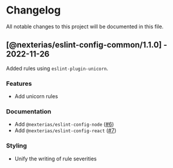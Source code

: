# Changelog

All notable changes to this project will be documented in this file.

## [@nexterias/eslint-config-common/1.1.0] - 2022-11-26

Added rules using `eslint-plugin-unicorn`.

### Features

- Add unicorn rules

### Documentation

- Add `@nexterias/eslint-config-node` ([#6](https://github.com/NEXTERIAS/eslint-config/issues/6))
- Add `@nexterias/eslint-config-react` ([#7](https://github.com/NEXTERIAS/eslint-config/issues/7))

### Styling

- Unify the writing of rule severities
